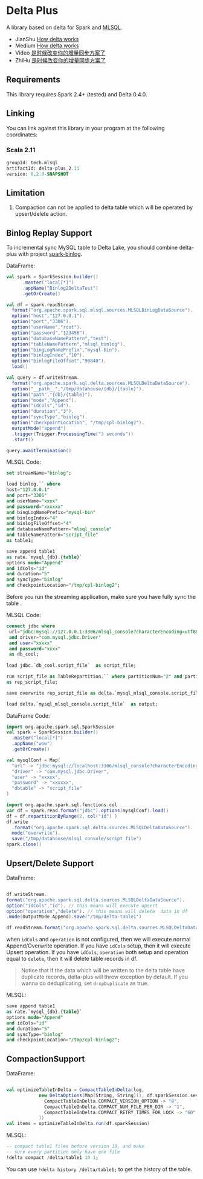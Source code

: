 # Delta Plus

A library based on delta for Spark and [MLSQL](http://www.mlsql.tech).
  
* JianShu [How delta works](https://www.jianshu.com/p/af55a2df2af8)
* Medium  [How delta works](https://medium.com/@williamsmith_74955/how-delta-works-4519c62aa469) 
* Video   [是时候改变你的增量同步方案了](https://www.bilibili.com/video/av78170428/)
* ZhiHu   [是时候改变你的增量同步方案了](https://zhuanlan.zhihu.com/p/93744164)  

## Requirements

This library requires Spark 2.4+ (tested) and Delta 0.4.0.

## Linking 
You can link against this library in your program at the following coordinates:

### Scala 2.11

```sql
groupId: tech.mlsql
artifactId: delta-plus_2.11
version: 0.2.0-SNAPSHOT
```

## Limitation

1. Compaction can not be applied to delta table which will be operated by upsert/delete action.  


## Binlog Replay Support

To incremental sync  MySQL table to Delta Lake, you should combine delta-plus with project 
[spark-binlog](https://github.com/allwefantasy/spark-binlog).

DataFrame:

```scala
val spark = SparkSession.builder()
      .master("local[*]")
      .appName("Binlog2DeltaTest")
      .getOrCreate()

val df = spark.readStream.
  format("org.apache.spark.sql.mlsql.sources.MLSQLBinLogDataSource").
  option("host","127.0.0.1").
  option("port","3306").
  option("userName","root").
  option("password","123456").
  option("databaseNamePattern","test").
  option("tableNamePattern","mlsql_binlog").
  option("bingLogNamePrefix","mysql-bin").
  option("binlogIndex","10").
  option("binlogFileOffset","90840").
  load()

val query = df.writeStream.
  format("org.apache.spark.sql.delta.sources.MLSQLDeltaDataSource").
  option("__path__","/tmp/datahouse/{db}/{table}").
  option("path","{db}/{table}").
  option("mode","Append").
  option("idCols","id").
  option("duration","3").
  option("syncType","binlog").
  option("checkpointLocation", "/tmp/cpl-binlog2").
  outputMode("append")
  .trigger(Trigger.ProcessingTime("3 seconds"))
  .start()

query.awaitTermination()
```  

MLSQL Code:

```sql
set streamName="binlog";

load binlog.`` where 
host="127.0.0.1"
and port="3306"
and userName="xxxx"
and password="xxxxxx"
and bingLogNamePrefix="mysql-bin"
and binlogIndex="4"
and binlogFileOffset="4"
and databaseNamePattern="mlsql_console"
and tableNamePattern="script_file"
as table1;

save append table1  
as rate.`mysql_{db}.{table}` 
options mode="Append"
and idCols="id"
and duration="5"
and syncType="binlog"
and checkpointLocation="/tmp/cpl-binlog2";

``` 

Before you run the streaming application, make sure you have fully sync the table .

MLSQL Code:

```sql
connect jdbc where
 url="jdbc:mysql://127.0.0.1:3306/mlsql_console?characterEncoding=utf8&zeroDateTimeBehavior=convertToNull&tinyInt1isBit=false"
 and driver="com.mysql.jdbc.Driver"
 and user="xxxxx"
 and password="xxxx"
 as db_cool;
 
load jdbc.`db_cool.script_file`  as script_file;

run script_file as TableRepartition.`` where partitionNum="2" and partitionType="range" and partitionCols="id"
as rep_script_file;

save overwrite rep_script_file as delta.`mysql_mlsql_console.script_file` ;

load delta.`mysql_mlsql_console.script_file`  as output;
```  

DataFrame Code:

```scala
import org.apache.spark.sql.SparkSession
val spark = SparkSession.builder()
  .master("local[*]")
  .appName("wow")
  .getOrCreate()

val mysqlConf = Map(
  "url" -> "jdbc:mysql://localhost:3306/mlsql_console?characterEncoding=utf8&zeroDateTimeBehavior=convertToNull&tinyInt1isBit=false",
  "driver" -> "com.mysql.jdbc.Driver",
  "user" -> "xxxxx",
  "password" -> "xxxxxx",
  "dbtable" -> "script_file"
)

import org.apache.spark.sql.functions.col
var df = spark.read.format("jdbc").options(mysqlConf).load()
df = df.repartitionByRange(2, col("id") )
df.write
  .format("org.apache.spark.sql.delta.sources.MLSQLDeltaDataSource").
  mode("overwrite").
  save("/tmp/datahouse/mlsql_console/script_file")
spark.close()
```


## Upsert/Delete Support

DataFrame:

```scala

df.writeStream.
format("org.apache.spark.sql.delta.sources.MLSQLDeltaDataSource").
option("idCols","id"). // this means will execute upsert
option("operation","delete"). // this means will delete  data in df
.mode(OutputMode.Append).save("/tmp/delta-table1")

df.readStream.format("org.apache.spark.sql.delta.sources.MLSQLDeltaDataSource").load("/tmp/delta-table1")

```

when `idCols` and `operation` is not configured, then we will execute normal Append/Overwrite operation.
If you have `idCols` setup, then it will execute Upsert operation. 
If you have `idCols`, `operation` both setup and operation equal to `delete`, then it will delete table records in df.


> Notice that if the data which will be written to the delta table have duplicate records, delta-plus will throw exception
by default. If you wanna do deduplicating, set `dropDuplicate` as true.

MLSQL: 

```sql
save append table1  
as rate.`mysql_{db}.{table}` 
options mode="Append"
and idCols="id"
and duration="5"
and syncType="binlog"
and checkpointLocation="/tmp/cpl-binlog2";
```

## CompactionSupport

DataFrame:

```scala

val optimizeTableInDelta = CompactTableInDelta(log,
            new DeltaOptions(Map[String, String](), df.sparkSession.sessionState.conf), Seq(), Map(
              CompactTableInDelta.COMPACT_VERSION_OPTION -> "8",
              CompactTableInDelta.COMPACT_NUM_FILE_PER_DIR -> "1",
              CompactTableInDelta.COMPACT_RETRY_TIMES_FOR_LOCK -> "60"
            ))
val items = optimizeTableInDelta.run(df.sparkSession)

```

MLSQL:

```sql
-- compact table1 files before version 10, and make 
-- sure every partition only have one file
!delta compact /delta/table1 10 1;
```

You can use `!delta history /delta/table1;` to get the history of the table.







